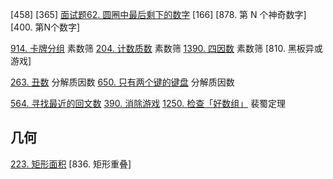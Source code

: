 [458]
[365]
[面试题62. 圆圈中最后剩下的数字](https://leetcode-cn.com/problems/yuan-quan-zhong-zui-hou-sheng-xia-de-shu-zi-lcof/)
[166]
[878. 第 N 个神奇数字]
[400. 第N个数字]

[914. 卡牌分组](https://leetcode-cn.com/problems/x-of-a-kind-in-a-deck-of-cards/) 素数筛
[204. 计数质数](https://leetcode-cn.com/problems/count-primes/) 素数筛
[1390. 四因数](https://leetcode-cn.com/problems/four-divisors/) 素数筛
[810. 黑板异或游戏]

[263. 丑数](https://leetcode-cn.com/problems/ugly-number/)  分解质因数
[650. 只有两个键的键盘](https://leetcode-cn.com/problems/2-keys-keyboard/) 分解质因数

[564. 寻找最近的回文数](https://leetcode-cn.com/problems/find-the-closest-palindrome/)
[390. 消除游戏](https://leetcode-cn.com/problems/elimination-game/)
[1250. 检查「好数组」](https://leetcode-cn.com/problems/check-if-it-is-a-good-array/) 裴蜀定理

## 几何
[223. 矩形面积](https://leetcode-cn.com/problems/rectangle-area/)
[836. 矩形重叠]

